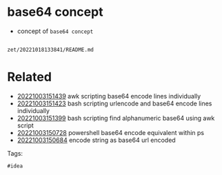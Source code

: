 # base64 concept

- concept of `base64 concept`

```
```

` zet/20221018133841/README.md `

# Related

- [20221003151439](/zet/20221003151439/README.md) awk scripting base64 encode lines individually
- [20221003151423](/zet/20221003151423/README.md) bash scripting urlencode and base64 encode lines individually
- [20221003151399](/zet/20221003151399/README.md) bash scripting find alphanumeric base64 using awk script
- [20221003150728](/zet/20221003150728/README.md) powershell base64 encode equivalent within ps
- [20221003150684](/zet/20221003150684/README.md) encode string as base64 url encoded

Tags:

    #idea
